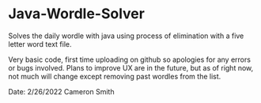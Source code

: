 # Java-Wordle-Solver
Solves the daily wordle with java using process of elimination with a five letter word text file.

Very basic code, first time uploading on github so apologies for any errors or bugs involved.
Plans to improve UX are in the future, but as of right now, not much will change except 
removing past wordles from the list.

Date: 2/26/2022
Cameron Smith
